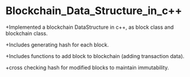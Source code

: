 # Blockchain_Data_Structure_in_c++
+Implemented a blockchain DataStructure in c++, as block class and blockchain class.

+Includes generating hash for each block.

+Includes functions to add block to blockchain (adding transaction data).

+cross checking hash for modified blocks to maintain immutability.
